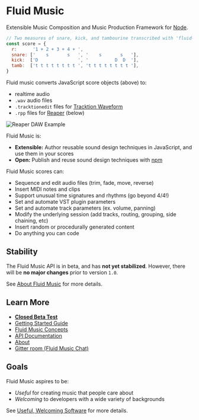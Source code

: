 # Fluid Music

Extensible Music Composition and Music Production Framework for [Node](https://nodejs.org).

```javascript
// Two measures of snare, kick, and tambourine transcribed with 'fluid-music'
const score = {
  r:      '1 + 2 + 3 + 4 + ',
  snare: ['    s       s   ', '    s       s   '],
  kick:  ['D               ', '          D  D  '],
  tamb:  ['t t t t t t t t ', 't t t t t t t t '],
}
```

Fluid music converts JavaScript score objects (above) to:

- realtime audio
- `.wav` audio files
- `.tracktionedit` files for [Tracktion Waveform](https://www.tracktion.com/products/waveform-pro)
- `.rpp` files for [Reaper](https://reaper.fm) (below)

![Reaper DAW Example](https://user-images.githubusercontent.com/1512520/102311683-4baa3b80-3f3b-11eb-87d1-85f4909afb0a.png)

Fluid Music is:
- **Extensible:** Author reusable sound design techniques in JavaScript, and use them in your scores
- **Open:** Publish and reuse sound design techniques with [npm](https://npmjs.com)

Fluid Music scores can:
- Sequence and edit audio files (trim, fade, move, reverse)
- Insert MIDI notes and clips
- Support unusual time signatures and rhythms (go beyond 4/4!)
- Set and automate VST plugin parameters
- Set and automate track parameters (ex. volume, panning)
- Modify the underlying session (add tracks, routing, grouping, side chaining, etc)
- Insert random or procedurally generated content
- Do anything you can code

## Stability

The Fluid Music API is in beta, and has **not yet stabilized**. However, there will be **no major changes** prior to version `1.0`.

See [About Fluid Music](https://github.com/fluid-music/fluid-music/blob/main/docs/about.md) for more details.

## Learn More

- **[Closed Beta Test](https://web.media.mit.edu/~holbrow/project/fluid-music-beta/)**
- [Getting Started Guide](https://github.com/fluid-music/fluid-music/blob/main/docs/getting-started.md)
- [Fluid Music Concepts](https://github.com/fluid-music/fluid-music/blob/main/docs/concepts.md)
- [API Documentation](https://fluid-music.github.io/modules.html)
- [About](https://github.com/fluid-music/fluid-music/blob/main/docs/about.md)
- [Gitter room (Fluid Music Chat)](https://gitter.im/fluid-music/community)

## Goals

Fluid Music aspires to be:
- *Useful* for creating music that people care about
- *Welcoming* to developers with a wide variety of backgrounds

See [Useful, Welcoming Software](https://web.media.mit.edu/~holbrow/post/useful-welcoming-software/) for more details.
